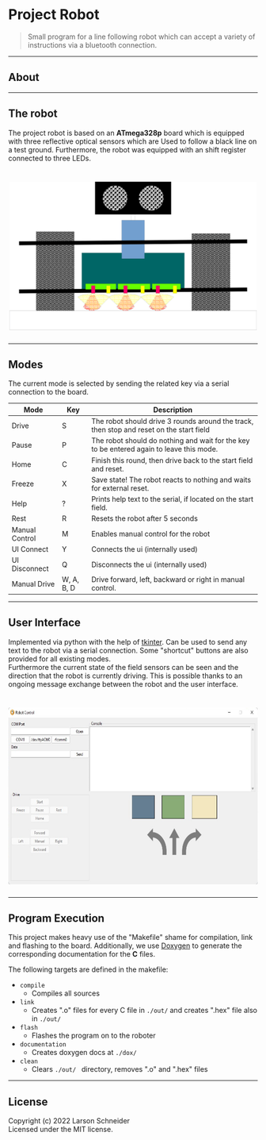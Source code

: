Project Robot
========

> Small program for a line following robot which can accept a variety of instructions via a bluetooth connection.

---
## About

---
## The robot
The project robot is based on an **ATmega328p** board which is equipped with three reflective optical sensors which are 
Used to follow a black line on a test ground. Furthermore, the robot was equipped with an shift register connected to 
three LEDs.

<h1 align="center">
<img src="images/robot.png" alt=" " width="500" height="300">
</h1>

---
## Modes
The current mode is selected by sending the related key via a serial connection to the board.

| Mode           | Key        | Description                                                                              |
|----------------|------------|------------------------------------------------------------------------------------------|
| Drive          | S          | The robot should drive 3 rounds around the track, then stop and reset on the start field |
| Pause          | P          | The robot should do nothing and wait for the key to be entered again to leave this mode. |
| Home           | C          | Finish this round, then drive back to the start field and reset.                         |
| Freeze         | X          | Save state! The robot reacts to nothing and waits for external reset.                    |
| Help           | ?          | Prints help text to the serial, if located on the start field.                           |
| Rest           | R          | Resets the robot after 5 seconds                                                         |
| Manual Control | M          | Enables manual control for the robot                                                     |
| UI Connect     | Y          | Connects the ui (internally used)                                                        |
| UI Disconnect  | Q          | Disconnects the ui (internally used)                                                     |
| Manual Drive   | W, A, B, D | Drive forward, left, backward or right in manual control.                                |   
---
## User Interface
Implemented via python with the help of [tkinter](https://docs.python.org/3/library/tkinter.html). Can be used to send 
any text to the robot via a serial connection. Some "shortcut" buttons are also provided for all existing modes.<br>
Furthermore the current state of the field sensors can be seen and the direction that the robot is currently driving.
This is possible thanks to an ongoing message exchange between the robot and the user interface.

<h1 align="center">
<img src="images/user_interface.png" alt=" " width="666" height="356">
</h1>

---
## Program Execution
This project makes heavy use of the "Makefile" shame for compilation, link and flashing to the board. 
Additionally, we use [Doxygen](https://doxygen.nl/) to generate the corresponding documentation for the **C** files.

The following targets are defined in the makefile:
- `compile`
  - Compiles all sources
- `link`
  - Creates ".o" files for every C file in `./out/` and creates ".hex" file also in `./out/`
- `flash`
  - Flashes the program on to the roboter
- `documentation`
  - Creates doxygen docs at `./dox/`
- `clean`
  - Clears `./out/ ` directory, removes ".o" and ".hex" files

---

## License

Copyright (c) 2022 Larson Schneider<br>
Licensed under the MIT license.